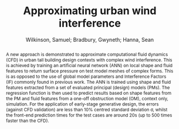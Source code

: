 ---
layout: technique
title: "Approximating urban wind interference"
classifications:
    system_type: "False"
    technique: "False"
    design_study: "False"
    evaluation: "False"
    data: "True"
    analysis: "False"
    generation: "True"
    curation_and_transformation: "False"
    management: "False"
    modeling: "True"
    urban_analysis: "True"
    visualization: "False"
    sunlight_access: "False"
    wind_ventilation: "True"
    view_impact: "False"
    energy: "False"
    damage_and_disaster_management: "False"
    climate: "False"
    sound: "False"
    property_cadastre: "False"
    others: "False"
    lookup: "False"
    browse: "True"
    locate: "False"
    explore: "False"
    identify: "True"
    compare: "True"
    summarize: "True"
    distribution: "True"
    trends: "False"
    outliers: "False"
    extremes: "False"
    features: "True"
    target_discovery: "False"
    target_access: "True"
    spatial_relation: "True"
    buildings: "True"
    streets: "False"
    nature: "False"
    uniform_discretization: "True"
    structural_subdivision: "False"
    univariate: "True"
    multivariate: "False"
    volumetric: "True"
    temporal: "False"
    sensing: "False"
    statistical: "False"
    simulation_based: "True"
    learning_based: "False"
    surveyed: "False"
    site: "True"
    block: "True"
    multi_block: "False"
    city: "False"
    va_wo_model: "False"
    post_model: "False"
    model_integrated: "False"
    assisted_models: "False"
    overlay: "True"
    embedded: "False"
    linked: "False"
    temporal_jx: "False"
    spatial_jx: "False"
    filter: "False"
    aggregate: "True"
    embed: "True"
    glyphs: "False"
    bar_charts: "False"
    scatterplots: "False"
    matrix: "False"
    parallel_coordinates: "False"
    map_2d: "False"
    map_3d: "True"
    walking: "False"
    steering: "False"
    selection_based: "False"
    manipulation_based: "False"
    distortion: "False"
    ghosting: "False"
    culling: "False"
    birds_view: "True"
    multi_view: "False"
    assisted_steering: "False"
    other: "False"
    vr_cave: "False"
    ar: "False"
    desktop: "True"
    mobile: "False"
    case_study: "False"
    user_study: "False"
    statistical_evaluation: "True"
    expert_interviews: "False"
key: "3A9EB3SX"
item_type: "conferencePaper"
publication_year: "2014"
author: "Wilkinson, Samuel; Bradbury, Gwyneth; Hanna, Sean"
publication_title: "Proceedings of the Symposium on Simulation for Architecture &amp; Urban Design"
isbn: "nan"
issn: "nan"
doi: "nan"
url_paper: "nan"
abstract_note: "A new approach is demonstrated to approximate computational fluid dynamics (CFD) in urban tall building design contexts with complex wind interference. This is achieved by training an artificial neural network (ANN) on local shape and fluid features to return surface pressure on test model meshes of complex forms. This is as opposed to the use of global model parameters and Interference Factors (IF) commonly found in previous work. The ANN is trained using shape and fluid features extracted from a set of evaluated principal (design) models (PMs). The regression function is then used to predict results based on shape features from the PM and fluid features from a one-off obstruction model (OM), context only, simulation. For the application of early-stage generative design, the errors (against CFD validation) are less than 10% centred standard deviation s, whilst the front-end prediction times for the test cases are around 20s (up to 500 times faster than the CFD)."
date_added: "2023-01-30 00:00:17"
date_modified: "2023-01-30 00:00:17"
access_date: "nan"
pages: "nan"
num_pages: "nan"
issue: "nan"
volume: "nan"
number_of_volumes: "nan"
journal_abbreviation: "nan"
short_title: "nan"
series: "SimAUD '14"
series_number: "nan"
series_text: "nan"
series_title: "nan"
publisher: "Society for Computer Simulation International"
place: "San Diego, CA, USA"
language: "nan"
rights: "nan"
type: "nan"
archive: "nan"
archive_location: "nan"
library_catalog: "nan"
call_number: "nan"
extra: "event-place: Tampa, Florida"
notes: "nan"
link_attachments: "nan"
manual_tags: "computational fluid dynamics (CFD); generative design; machine learning approximation; tall buildings; urban wind interference"
automatic_tags: "nan"
editor: "nan"
series_editor: "nan"
translator: "nan"
contributor: "nan"
attorney_agent: "nan"
book_author: "nan"
cast_member: "nan"
commenter: "nan"
composer: "nan"
cosponsor: "nan"
counsel: "nan"
interviewer: "nan"
producer: "nan"
recipient: "nan"
reviewed_author: "nan"
scriptwriter: "nan"
words_by: "nan"
guest: "nan"
number: "nan"
edition: "nan"
running_time: "nan"
scale: "nan"
medium: "nan"
artwork_size: "nan"
filing_date: "nan"
application_number: "nan"
assignee: "nan"
issuing_authority: "nan"
country: "nan"
meeting_name: "nan"
conference_name: "nan"
court: "nan"
references: "nan"
reporter: "nan"
legal_status: "nan"
priority_numbers: "nan"
programming_language: "nan"
version: "nan"
system: "nan"
code: "nan"
code_number: "nan"
section: "nan"
session: "nan"
committee: "nan"
history: "nan"
legislative_body: "nan"
abstract: "A new approach is demonstrated to approximate computational fluid dynamics (CFD) in urban tall building design contexts with complex wind interference. This is achieved by training an artificial neural network (ANN) on local shape and fluid features to return surface pressure on test model meshes of complex forms. This is as opposed to the use of global model parameters and Interference Factors (IF) commonly found in previous work. The ANN is trained using shape and fluid features extracted from a set of evaluated principal (design) models (PMs). The regression function is then used to predict results based on shape features from the PM and fluid features from a one-off obstruction model (OM), context only, simulation. For the application of early-stage generative design, the errors (against CFD validation) are less than 10% centred standard deviation σ, whilst the front-end prediction times for the test cases are around 20s (up to 500 times faster than the CFD)."
---